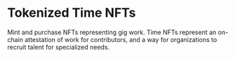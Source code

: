 # Tokenized Time NFTs

Mint and purchase NFTs representing gig work. Time NFTs represent an on-chain attestation of work for contributors, and a 
way for organizations to recruit talent for specialized needs.

